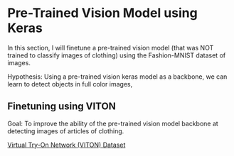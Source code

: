 # Pre-Trained Vision Model using Keras
In this section, I will finetune a pre-trained vision model (that was NOT trained to classify images of clothing) using the Fashion-MNIST dataset of images.

Hypothesis: Using a pre-trained vision keras model as a backbone, we can learn to detect objects in full color images,

## Finetuning using VITON

Goal: To improve the ability of the pre-trained vision model backbone at detecting images of articles of clothing.

[Virtual Try-On Network (VITON) Dataset](https://github.com/sergeywong/cp-vton)

